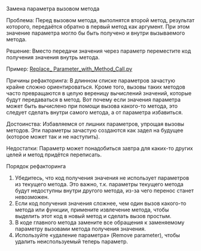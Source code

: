Замена параметра вызовом метода

Проблема: Перед вызовом метода, выполнятся второй метод, результат которого, передаётся обратно в первый метод как аргумент. При этом значение параметра могло бы быть получено и внутри вызываемого метода.

Решение: Вместо передачи значения через параметр переместите код получения значения внутрь метода.

Пример: <a href="https://github.com/helenasilkina/refactoring/blob/master/Replace_ Parameter_with_Method_Call.py">Replace_ Parameter_with_Method_Call.py</a>

Причины рефакторинга: В длинном списке параметров зачастую крайне сложно ориентироваться. Кроме того, вызовы таких методов часто превращаются в целую вереницу вычислений значений, которые будут передаваться в метод. Вот почему если значения параметра может быть вычислено при помощи вызова какого-то метода, это следует сделать внутри самого метода, а от параметра избавиться.

Достоинства: Избавляемся от лишних параметров, упрощая вызовы методов. Эти параметры зачастую создаются как задел на будущее (которое может так и не наступить).

Недостатки: Параметр может понадобиться завтра для каких-то других целей и метод придётся переписать.

Порядок рефакторинга

1. Убедитесь, что код получения значения не использует параметров из текущего метода. Это важно, т.к. параметры текущего метода будут недоступны внутри другого метода, из-за чего перенос станет невозможен.
2. Если код получения значения сложнее, чем один вызов какого-то метода или функции, примените извлечение метода, чтобы выделить этот код в новый метод и сделать вызов простым.
3. В коде главного метода замените все обращения к заменяемому параметру вызовами метода получения значения.
4. Используйте «удаление параметра» (Remove parameter), чтобы удалить неиспользуемый теперь параметр.
